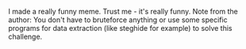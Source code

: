 I made a really funny meme. Trust me - it's really funny.
Note from the author: You don't have to bruteforce anything or use some specific programs for data extraction (like steghide for example) to solve this challenge.
